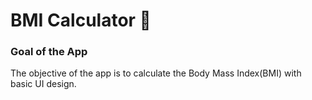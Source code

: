 


# BMI Calculator 💪

### Goal of the App
The objective of the app is to calculate the Body Mass Index(BMI) with basic UI design.

